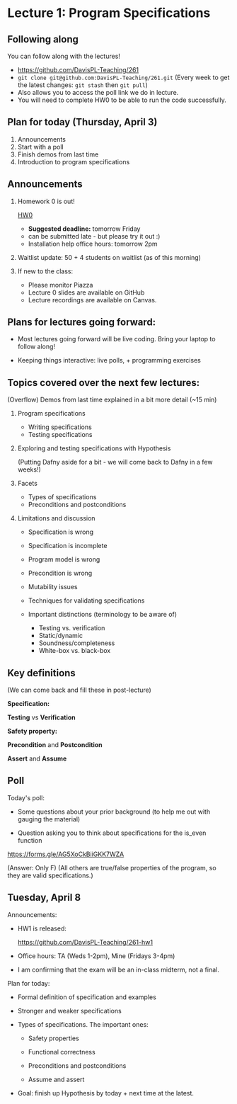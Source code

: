 # Lecture 1: Program Specifications

## Following along

You can follow along with the lectures!

- https://github.com/DavisPL-Teaching/261
- `git clone git@github.com:DavisPL-Teaching/261.git`
  (Every week to get the latest changes: `git stash` then `git pull`)
- Also allows you to access the poll link we do in lecture.
- You will need to complete HW0 to be able to run the code successfully.

## Plan for today (Thursday, April 3)

1. Announcements
2. Start with a poll
3. Finish demos from last time
4. Introduction to program specifications

## Announcements

1. Homework 0 is out!

    [HW0](https://forms.gle/KPTipNm5ZjjznLL48)

    - **Suggested deadline:** tomorrow Friday
    - can be submitted late - but please try it out :)
    - Installation help office hours: tomorrow 2pm

2. Waitlist update: 50 + 4 students on waitlist (as of this morning)

3. If new to the class:

    - Please monitor Piazza
    - Lecture 0 slides are available on GitHub
    - Lecture recordings are available on Canvas.

## Plans for lectures going forward:

- Most lectures going forward will be live coding.
  Bring your laptop to follow along!

- Keeping things interactive: live polls, + programming exercises

## Topics covered over the next few lectures:

(Overflow) Demos from last time explained in a bit more detail (~15 min)

1. Program specifications

    - Writing specifications
    - Testing specifications

2. Exploring and testing specifications with Hypothesis

    (Putting Dafny aside for a bit - we will come back to Dafny in a few weeks!)

3. Facets

    - Types of specifications
    - Preconditions and postconditions

4. Limitations and discussion

    - Specification is wrong

    - Specification is incomplete

    - Program model is wrong

    - Precondition is wrong

    - Mutability issues

    - Techniques for validating specifications

    - Important distinctions (terminology to be aware of)
        + Testing vs. verification
        + Static/dynamic
        + Soundness/completeness
        + White-box vs. black-box

## Key definitions

(We can come back and fill these in post-lecture)

**Specification:**

**Testing** vs **Verification**

**Safety property:**

**Precondition** and **Postcondition**

**Assert** and **Assume**

## Poll

Today's poll:

- Some questions about your prior background (to help me out with gauging the material)

- Question asking you to think about specifications for the is_even function

https://forms.gle/AG5XoCkBiiGKK7WZA

(Answer: Only F)
(All others are true/false properties of the program, so they are valid specifications.)

## Tuesday, April 8

Announcements:

- HW1 is released:

    https://github.com/DavisPL-Teaching/261-hw1

- Office hours: TA (Weds 1-2pm), Mine (Fridays 3-4pm)

- I am confirming that the exam will be an in-class midterm, not a final.

Plan for today:

- Formal definition of specification and examples

- Stronger and weaker specifications

- Types of specifications. The important ones:

    + Safety properties

    + Functional correctness

    + Preconditions and postconditions

    + Assume and assert

- Goal: finish up Hypothesis by today + next time at the latest.
